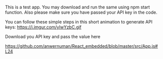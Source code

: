 This is a test app. You may download and run the same using npm start function. Also please make sure you have passed your API key in the code.

You can follow these simple steps in this short animation to generate API keys: https://i.imgur.com/ylwYzbC.gif

Download you API key and pass the value here

https://github.com/anwernuman/React_embedded/blob/master/src/App.js#L24
